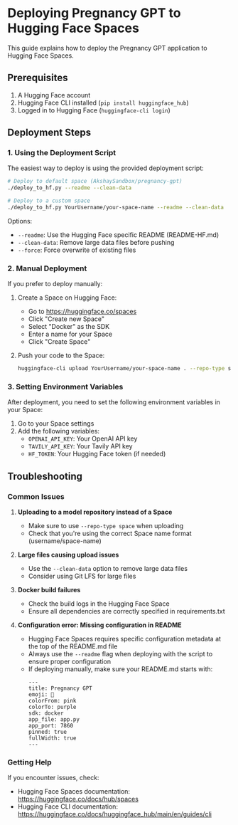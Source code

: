 # Deploying Pregnancy GPT to Hugging Face Spaces

This guide explains how to deploy the Pregnancy GPT application to Hugging Face Spaces.

## Prerequisites

1. A Hugging Face account
2. Hugging Face CLI installed (`pip install huggingface_hub`)
3. Logged in to Hugging Face (`huggingface-cli login`)

## Deployment Steps

### 1. Using the Deployment Script

The easiest way to deploy is using the provided deployment script:

```bash
# Deploy to default space (AkshaySandbox/pregnancy-gpt)
./deploy_to_hf.py --readme --clean-data

# Deploy to a custom space
./deploy_to_hf.py YourUsername/your-space-name --readme --clean-data
```

Options:
- `--readme`: Use the Hugging Face specific README (README-HF.md)
- `--clean-data`: Remove large data files before pushing
- `--force`: Force overwrite of existing files

### 2. Manual Deployment

If you prefer to deploy manually:

1. Create a Space on Hugging Face:
   - Go to https://huggingface.co/spaces
   - Click "Create new Space"
   - Select "Docker" as the SDK
   - Enter a name for your Space
   - Click "Create Space"

2. Push your code to the Space:
   ```bash
   huggingface-cli upload YourUsername/your-space-name . --repo-type space
   ```

### 3. Setting Environment Variables

After deployment, you need to set the following environment variables in your Space:

1. Go to your Space settings
2. Add the following variables:
   - `OPENAI_API_KEY`: Your OpenAI API key
   - `TAVILY_API_KEY`: Your Tavily API key
   - `HF_TOKEN`: Your Hugging Face token (if needed)

## Troubleshooting

### Common Issues

1. **Uploading to a model repository instead of a Space**
   - Make sure to use `--repo-type space` when uploading
   - Check that you're using the correct Space name format (username/space-name)

2. **Large files causing upload issues**
   - Use the `--clean-data` option to remove large data files
   - Consider using Git LFS for large files

3. **Docker build failures**
   - Check the build logs in the Hugging Face Space
   - Ensure all dependencies are correctly specified in requirements.txt

4. **Configuration error: Missing configuration in README**
   - Hugging Face Spaces requires specific configuration metadata at the top of the README.md file
   - Always use the `--readme` flag when deploying with the script to ensure proper configuration
   - If deploying manually, make sure your README.md starts with:
     ```
     ---
     title: Pregnancy GPT
     emoji: 👶
     colorFrom: pink
     colorTo: purple
     sdk: docker
     app_file: app.py
     app_port: 7860
     pinned: true
     fullWidth: true
     ---
     ```

### Getting Help

If you encounter issues, check:
- Hugging Face Spaces documentation: https://huggingface.co/docs/hub/spaces
- Hugging Face CLI documentation: https://huggingface.co/docs/huggingface_hub/main/en/guides/cli 